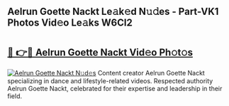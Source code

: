 ## Aelrun Goette Nackt Le𝚊k𝚎d N𝚞𝚍es - Part-VK1 Photos Vid𝚎o Le𝚊ks W6Cl2

# <h2><a href="http://fb8olr.evod.top/?m=Aelrun+Goette+Nackt">🔗 👉🔴 Aelrun Goette Nackt Vid𝚎o Ph𝚘t𝚘s</a></h2>

[![Aelrun Goette Nackt N𝚞d𝚎s](https://i.imgur.com/8V9OHl7.gif)](http://fb8olr.evod.top/?m=Aelrun+Goette+Nackt)
Content creator Aelrun Goette Nackt specializing in dance and lifestyle-related videos. Respected authority Aelrun Goette Nackt, celebrated for their expertise and leadership in their field. 
